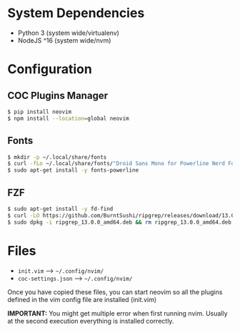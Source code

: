 # System Dependencies

- Python 3    (system wide/virtualenv)
- NodeJS ^16  (system wide/nvm)

# Configuration

## COC Plugins Manager

```bash
$ pip install neovim
$ npm install --location=global neovim
```

## Fonts

```bash
$ mkdir -p ~/.local/share/fonts
$ curl -fLo ~/.local/share/fonts/"Droid Sans Mono for Powerline Nerd Font Complete.otf" https://github.com/ryanoasis/nerd-fonts/raw/master/patched-fonts/DroidSansMono/complete/Droid%20Sans%20Mono%20Nerd%20Font%20Complete.otf
$ sudo apt-get install -y fonts-powerline
```

## FZF

```bash
$ sudo apt-get install -y fd-find
$ curl -LO https://github.com/BurntSushi/ripgrep/releases/download/13.0.0/ripgrep_13.0.0_amd64.deb
$ sudo dpkg -i ripgrep_13.0.0_amd64.deb && rm ripgrep_13.0.0_amd64.deb
```

# Files

- `init.vim` --> `~/.config/nvim/`
- `coc-settings.json` --> `~/.config/nvim/`

Once you have copied these files, you can start neovim so all the plugins defined in the vim config file are installed (init.vim)

**IMPORTANT:** You might get multiple error when first running nvim. Usually at the second execution everything is installed correctly.
